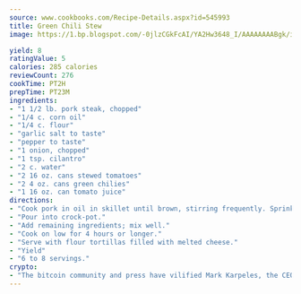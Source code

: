 ```yaml
---
source: www.cookbooks.com/Recipe-Details.aspx?id=545993
title: Green Chili Stew
image: https://1.bp.blogspot.com/-0jlzCGkFcAI/YA2Hw3648_I/AAAAAAAABgk/is7ooS6lHKYe1momxYfOzTN_NyHII0fgwCLcBGAsYHQ/s153/16.png

yield: 8
ratingValue: 5
calories: 285 calories
reviewCount: 276
cookTime: PT2H
prepTime: PT23M
ingredients:
- "1 1/2 lb. pork steak, chopped"
- "1/4 c. corn oil"
- "1/4 c. flour"
- "garlic salt to taste"
- "pepper to taste"
- "1 onion, chopped"
- "1 tsp. cilantro"
- "2 c. water"
- "2 16 oz. cans stewed tomatoes"
- "2 4 oz. cans green chilies"
- "1 16 oz. can tomato juice"
directions:
- "Cook pork in oil in skillet until brown, stirring frequently. Sprinkle with flour."
- "Pour into crock-pot."
- "Add remaining ingredients; mix well."
- "Cook on low for 4 hours or longer."
- "Serve with flour tortillas filled with melted cheese."
- "Yield"
- "6 to 8 servings."
crypto:
- "The bitcoin community and press have vilified Mark Karpeles, the CEO of Mt. Gox, as a clown and a con man."
---
```

